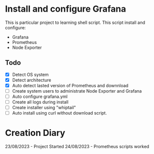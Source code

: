 # Install and configure Grafana

This is particular project to learning shell script. This script install and configure:

- Grafana
- Prometheus
- Node Exporter

## Todo

- [x] Detect OS system
- [x] Detect architecture
- [x] Auto detect lasted version of Prometheus and downnload
- [ ] Create system users to administrate Node Exporter and Grafana
- [ ] Auto configure grafana.yml
- [ ] Create all logs during install
- [ ] Create installer using "whiptail"
- [ ] Auto install using curl without download script.

#

# Creation Diary

23/08/2023 - Project Started
24/08/2023 - Prometheus scripts worked
